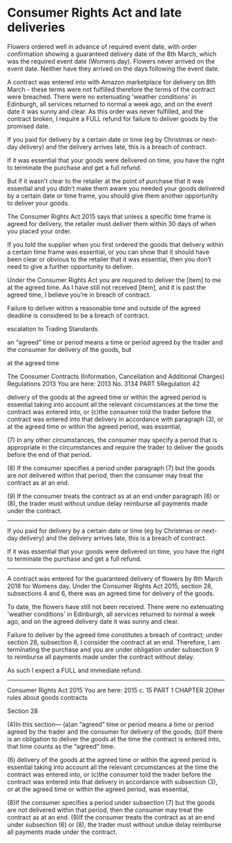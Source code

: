 # Consumer Rights Act and late deliveries

Flowers ordered well in advance of required event date, with order confirmation showing a guaranteed delivery date of the 8th March, which was the required event date (Womens day). Flowers never arrived on the event date. Neither have they arrived on the days following the event date.

A contract was entered into with Amazon marketplace for delivery on 8th March - these terms were not fulfilled therefore the terms of the contract were breached. There were no extenuating 'weather conditions' in Edinburgh, all services returned to normal a week ago, and on the event date it was sunny and clear. As this order was never fulfilled, and the contract broken, I require a FULL refund for failure to deliver goods by the promised date.




If you paid for delivery by a certain date or time (eg by Christmas or next-day delivery) and the delivery arrives late, this is a breach of contract.

If it was essential that your goods were delivered on time, you have the right to terminate the purchase and get a full refund.

But if it wasn’t clear to the retailer at the point of purchase that it was essential and you didn’t make them aware you needed your goods delivered by a certain date or time frame, you should give them another opportunity to deliver your goods.


The Consumer Rights Act 2015 says that unless a specific time frame is agreed for delivery, the retailer must deliver them within 30 days of when you placed your order.

If you told the supplier when you first ordered the goods that delivery within a certain time frame was essential, or you can show that it should have been clear or obvious to the retailer that it was essential, then you don’t need to give a further opportunity to deliver.

Under the Consumer Rights Act you are required to deliver the [item] to me at the agreed time. As I have still not received [item], and it is past the agreed time, I believe you’re in breach of contract.

Failure to deliver within a reasonable time and outside of the agreed deadline is considered to be a breach of contract.

escalation to Trading Standards.

an “agreed” time or period means a time or period agreed by the trader and the consumer for delivery of the goods, but

at the agreed time 

The Consumer Contracts (Information, Cancellation and Additional Charges) Regulations 2013
You are here:
2013 No. 3134 PART 5Regulation 42

delivery of the goods at the agreed time or within the agreed period is essential taking into account all the relevant circumstances at the time the contract was entered into, or
(c)the consumer told the trader before the contract was entered into that delivery in accordance with paragraph (3), or at the agreed time or within the agreed period, was essential,

(7) In any other circumstances, the consumer may specify a period that is appropriate in the circumstances and require the trader to deliver the goods before the end of that period.

(8) If the consumer specifies a period under paragraph (7) but the goods are not delivered within that period, then the consumer may treat the contract as at an end.

(9) If the consumer treats the contract as at an end under paragraph (6) or (8), the trader must without undue delay reimburse all payments made under the contract.

---

If you paid for delivery by a certain date or time (eg by Christmas or next-day delivery) and the delivery arrives late, this is a breach of contract.

If it was essential that your goods were delivered on time, you have the right to terminate the purchase and get a full refund.

---

A contract was entered for the guaranteed delivery of flowers by 8th March 2018 for Womens day. Under the Consumer Rights Act 2015, section 28, subsections 4 and 6, there was an agreed time for delivery of the goods.

To date, the flowers have still not been received. There were no extenuating 'weather conditions' in Edinburgh, all services returned to normal a week ago, and on the agreed delivery date it was sunny and clear.

Failure to deliver by the agreed time constitutes a breach of contract; under section 28, subsection 8, I consider the contract at an end. Therefore, I am terminating the purchase and you are under obligation under subsection 9 to reimburse all payments made under the contract without delay.

As such I expect a FULL and immediate refund.

---

Consumer Rights Act 2015
You are here:
2015 c. 15 PART 1 CHAPTER 2Other rules about goods contracts

Section 28

(4)In this section—
(a)an “agreed” time or period means a time or period agreed by the trader and the consumer for delivery of the goods;
(b)if there is an obligation to deliver the goods at the time the contract is entered into, that time counts as the “agreed” time.


(6) delivery of the goods at the agreed time or within the agreed period is essential taking into account all the relevant circumstances at the time the contract was entered into, or
(c)the consumer told the trader before the contract was entered into that delivery in accordance with subsection (3), or at the agreed time or within the agreed period, was essential,

(8)If the consumer specifies a period under subsection (7) but the goods are not delivered within that period, then the consumer may treat the contract as at an end.
(9)If the consumer treats the contract as at an end under subsection (6) or (8), the trader must without undue delay reimburse all payments made under the contract.